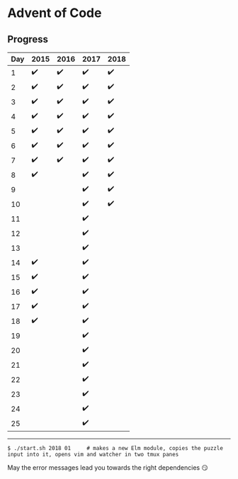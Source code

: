 
# Advent of Code

## Progress

| Day | 2015               | 2016               | 2017               | 2018               |
| --- | ------------------ | ------------------ | ------------------ | ------------------ |
| 1   | :heavy_check_mark: | :heavy_check_mark: | :heavy_check_mark: | :heavy_check_mark: |
| 2   | :heavy_check_mark: | :heavy_check_mark: | :heavy_check_mark: | :heavy_check_mark: |
| 3   | :heavy_check_mark: | :heavy_check_mark: | :heavy_check_mark: | :heavy_check_mark: |
| 4   | :heavy_check_mark: | :heavy_check_mark: | :heavy_check_mark: | :heavy_check_mark: |
| 5   | :heavy_check_mark: | :heavy_check_mark: | :heavy_check_mark: | :heavy_check_mark: |
| 6   | :heavy_check_mark: | :heavy_check_mark: | :heavy_check_mark: | :heavy_check_mark: |
| 7   | :heavy_check_mark: | :heavy_check_mark: | :heavy_check_mark: | :heavy_check_mark: |
| 8   | :heavy_check_mark: |                    | :heavy_check_mark: | :heavy_check_mark: |
| 9   |                    |                    | :heavy_check_mark: | :heavy_check_mark: |
| 10  |                    |                    | :heavy_check_mark: | :heavy_check_mark: |
| 11  |                    |                    | :heavy_check_mark: |                    |
| 12  |                    |                    | :heavy_check_mark: |                    |
| 13  |                    |                    | :heavy_check_mark: |                    |
| 14  | :heavy_check_mark: |                    | :heavy_check_mark: |                    |
| 15  | :heavy_check_mark: |                    | :heavy_check_mark: |                    |
| 16  | :heavy_check_mark: |                    | :heavy_check_mark: |                    |
| 17  | :heavy_check_mark: |                    | :heavy_check_mark: |                    |
| 18  | :heavy_check_mark: |                    | :heavy_check_mark: |                    |
| 19  |                    |                    | :heavy_check_mark: |                    |
| 20  |                    |                    | :heavy_check_mark: |                    |
| 21  |                    |                    | :heavy_check_mark: |                    |
| 22  |                    |                    | :heavy_check_mark: |                    |
| 23  |                    |                    | :heavy_check_mark: |                    |
| 24  |                    |                    | :heavy_check_mark: |                    |
| 25  |                    |                    | :heavy_check_mark: |                    |

--------

```
$ ./start.sh 2018 01     # makes a new Elm module, copies the puzzle input into it, opens vim and watcher in two tmux panes
```

May the error messages lead you towards the right dependencies :smirk:
